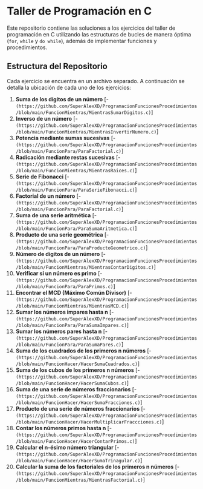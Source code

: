
# Taller de Programación en C

Este repositorio contiene las soluciones a los ejercicios del taller de programación en C utilizando las estructuras de bucles de manera óptima (`for`, `while` y `do while`), además de implementar funciones y procedimientos.

## Estructura del Repositorio

Cada ejercicio se encuentra en un archivo separado. A continuación se detalla la ubicación de cada uno de los ejercicios:

1. **Suma de los dígitos de un número**
   [- `(https://github.com/SuperAlexXD/ProgramacionFuncionesProcedimientos/blob/main/FuncionMientras/MientrasSumarDigitos.c)`]
2. **Inverso de un número**
   [- `(https://github.com/SuperAlexXD/ProgramacionFuncionesProcedimientos/blob/main/FuncionMientras/MientrasInvertirNumero.c)`]
3. **Potencia mediante sumas sucesivas**
   [- `(https://github.com/SuperAlexXD/ProgramacionFuncionesProcedimientos/blob/main/FuncionPara/ParaFactorial.c)`]
4. **Radicación mediante restas sucesivas**
   [- `(https://github.com/SuperAlexXD/ProgramacionFuncionesProcedimientos/blob/main/FuncionMientras/MientrasRaices.c)`]
5. **Serie de Fibonacci**
   [- `(https://github.com/SuperAlexXD/ProgramacionFuncionesProcedimientos/blob/main/FuncionPara/ParaSerieFibonacci.c)`]
6. **Factorial de un número**
   [- `(https://github.com/SuperAlexXD/ProgramacionFuncionesProcedimientos/blob/main/FuncionPara/ParaFactorial.c)`]
7. **Suma de una serie aritmética**
   [- `(https://github.com/SuperAlexXD/ProgramacionFuncionesProcedimientos/blob/main/FuncionPara/ParaSumaAritmetica.c)`]
8. **Producto de una serie geométrica**
   [- `(https://github.com/SuperAlexXD/ProgramacionFuncionesProcedimientos/blob/main/FuncionPara/ParaProductoGeometrico.c)`]
9. **Número de dígitos de un número**
   [- `(https://github.com/SuperAlexXD/ProgramacionFuncionesProcedimientos/blob/main/FuncionMientras/MientrasContarDigitos.c)`]
10. **Verificar si un número es primo**
   [- `(https://github.com/SuperAlexXD/ProgramacionFuncionesProcedimientos/blob/main/FuncionPara/ParaPrimos.c)`]
11. **Encontrar el MCD (Máximo Común Divisor)**
    [- `(https://github.com/SuperAlexXD/ProgramacionFuncionesProcedimientos/blob/main/FuncionMientras/MientrasMCD.c)`]
12. **Sumar los números impares hasta n**
    [- `(https://github.com/SuperAlexXD/ProgramacionFuncionesProcedimientos/blob/main/FuncionPara/ParaSumaImpares.c)`]
13. **Sumar los números pares hasta n**
    [- `(https://github.com/SuperAlexXD/ProgramacionFuncionesProcedimientos/blob/main/FuncionPara/ParaSumaPares.c)`]
14. **Suma de los cuadrados de los primeros n números**
    [- `(https://github.com/SuperAlexXD/ProgramacionFuncionesProcedimientos/blob/main/FuncionHacer/HacerSumaCuadrados.c)`]
15. **Suma de los cubos de los primeros n números**
    [- `(https://github.com/SuperAlexXD/ProgramacionFuncionesProcedimientos/blob/main/FuncionHacer/HacerSumaCubos.c)`]
16. **Suma de una serie de números fraccionarios**
    [- `(https://github.com/SuperAlexXD/ProgramacionFuncionesProcedimientos/blob/main/FuncionHacer/HacerSumaFracciones.c)`]
17. **Producto de una serie de números fraccionarios**
    [- `(https://github.com/SuperAlexXD/ProgramacionFuncionesProcedimientos/blob/main/FuncionHacer/HacerMultiplicarFraccciones.c)`]
18. **Contar los números primos hasta n**
    [- `(https://github.com/SuperAlexXD/ProgramacionFuncionesProcedimientos/blob/main/FuncionHacer/HacerContarPrimos.c)`]
19. **Calcular el n-ésimo número triangular**
    [- `(https://github.com/SuperAlexXD/ProgramacionFuncionesProcedimientos/blob/main/FuncionHacer/HacerSumaTrinagular.c)`]
20. **Calcular la suma de los factoriales de los primeros n números**
    [- `(https://github.com/SuperAlexXD/ProgramacionFuncionesProcedimientos/blob/main/FuncionMientras/MientrasFactorial.c)`]
